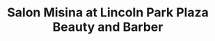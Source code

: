 ---
title: "Salon Misina at Lincoln Park Plaza Beauty and Barber"
url: /lincoln-park/salon-misina-at-lincoln-park-plaza-beauty-and-barber/
shop: beauty
---